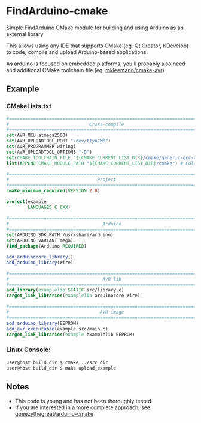 # FindArduino-cmake
Simple FindArduino CMake module for building and using Arduino as an external library

This allows using any IDE that supports CMake (eg. Qt Creator, KDevelop) to code, compile and upload Arduino-based applications.

As arduino is focused on embedded platforms, you'll probably also need and additional CMake toolchain file (eg. [mkleemann/cmake-avr](https://github.com/mkleemann/cmake-avr))

## Example
### CMakeLists.txt
```CMake
#=============================================================================#
#                              Cross-compile                                  #
#=============================================================================#
set(AVR_MCU atmega2560)
set(AVR_UPLOADTOOL_PORT "/dev/ttyACM0")
set(AVR_PROGRAMMER wiring)
set(AVR_UPLOADTOOL_OPTIONS "-D")
set(CMAKE_TOOLCHAIN_FILE "${CMAKE_CURRENT_LIST_DIR}/cmake/generic-gcc-avr.cmake")
list(APPEND CMAKE_MODULE_PATH "${CMAKE_CURRENT_LIST_DIR}/cmake") # Folder where FindArduino.cmake is

#=============================================================================#
#                                 Project                                     #
#=============================================================================#
cmake_minimum_required(VERSION 2.8)

project(example
        LANGUAGES C CXX)

#=============================================================================#
#                                   Arduino                                   #
#=============================================================================#
set(ARDUINO_SDK_PATH /usr/share/arduino)
set(ARDUINO_VARIANT mega)
find_package(Arduino REQUIRED)

add_arduinocore_library()
add_arduino_library(Wire)

#=============================================================================#
#                                   AVR lib                                   #
#=============================================================================#
add_library(examplelib STATIC src/library.c)
target_link_libraries(examplelib arduinocore Wire)

#=============================================================================#
#                                  AVR image                                  #
#=============================================================================#
add_arduino_library(EEPROM)
add_avr_executable(example src/main.c)
target_link_libraries(example examplelib EEPROM)
```

### Linux Console:
```Bash
user@host build_dir $ cmake ../src_dir
user@host build_dir $ make upload_example
```

## Notes
- This code is young and has not been thoroughly tested.
- If you are interested in a more complete approach, see: [queezythegreat/arduino-cmake](https://github.com/queezythegreat/arduino-cmake)
